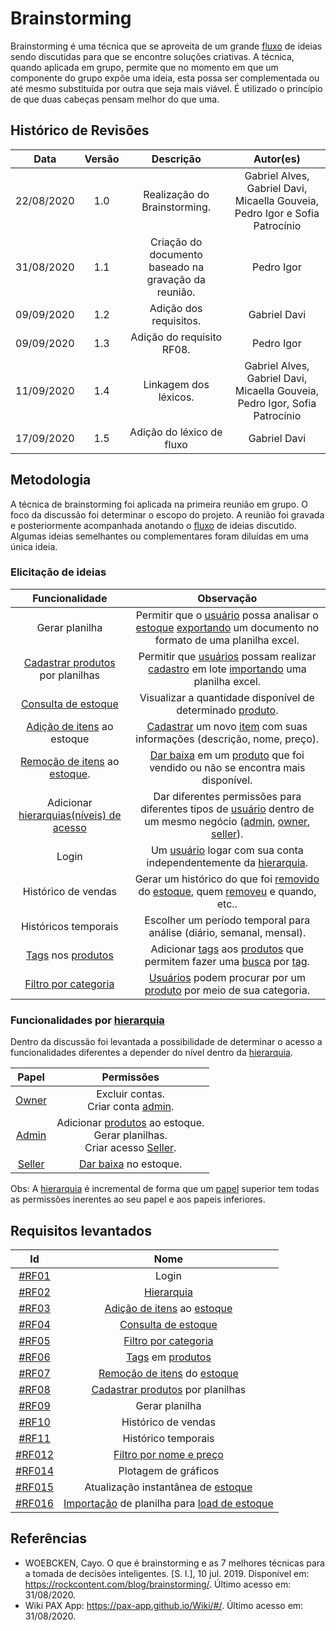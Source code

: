 # Brainstorming

Brainstorming é uma técnica que se aproveita de um grande [fluxo](Modeling/verbo?id=fluxo) de ideias sendo discutidas para que se encontre soluções criativas. A técnica, quando aplicada em grupo, permite que no momento em que um componente do grupo expõe uma ideia, esta possa ser complementada ou até mesmo substituída por outra que seja mais viável. É utilizado o princípio de que duas cabeças pensam melhor do que uma.

## Histórico de Revisões

|    Data    | Versão | Descrição | Autor(es) |
| :--------: | :----: | :-------: | :-------: |
| 22/08/2020 |  1.0   |             Realização do Brainstorming.             | Gabriel Alves, Gabriel Davi, Micaella Gouveia, Pedro Igor e Sofia Patrocínio |
| 31/08/2020 |  1.1   | Criação do documento baseado na gravação da reunião. |  Pedro Igor |
| 09/09/2020 |  1.2   |  Adição dos requisitos.  |  Gabriel Davi |
| 09/09/2020 |  1.3   | Adição do requisito RF08. |   Pedro Igor    |
| 11/09/2020 |  1.4   |  Linkagem dos léxicos. | Gabriel Alves, Gabriel Davi, Micaella Gouveia, Pedro Igor, Sofia Patrocínio |
| 17/09/2020 |  1.5   |       Adição do léxico de fluxo     | Gabriel Davi |


## Metodologia

A técnica de brainstorming foi aplicada na primeira reunião em grupo. O foco da discussão foi determinar o escopo do projeto. A reunião foi gravada e posteriormente acompanhada anotando o [fluxo](Modeling/verbo?id=fluxo) de ideias discutido. Algumas ideias semelhantes ou complementares foram diluídas em uma única ideia.

### Elicitação de ideias

|                              Funcionalidade                               |                                                                              Observação                                                                               |
| :-----------------------------------------------------------------------: | :-------------------------------------------------------------------------------------------------------------------------------------------------------------------: |
|                              Gerar planilha                               | Permitir que o [usuário](Modeling/objeto?id=usuário) possa analisar o [estoque](Modeling/objeto?id=Estoque) [exportando](Modeling/verbo?id=Exportação) um documento no formato de uma planilha excel. |
|  [Cadastrar produtos](Modeling/verbo?id=Cadastrar-Produto) por planilhas  |                          Permitir que [usuários](Modeling/objeto?id=usuário) possam realizar [cadastro](Modeling/verbo?id=Cadastrar-Produto) em lote [importando](Modeling/verbo?id=Importação) uma planilha excel.                          |
|        [Consulta de estoque](Modeling/verbo?id=Consultar-Produto)         |                                       Visualizar a quantidade disponível de determinado [produto](Modeling/objeto?id=Produto).                                        |
|     [Adição de itens](Modeling/verbo?id=Cadastrar-Produto) ao estoque     |                                                 [Cadastrar](Modeling/verbo?id=Cadastrar-Produto) um novo [item](Modeling/objeto?id=Produto) com suas informações (descrição, nome, preço).                                                 |
|                       [Remoção de itens](Modeling/verbo?id=Baixa-em-Produto) ao [estoque](Modeling/objeto?id=Estoque).                        |            [Dar baixa](Modeling/verbo?id=Baixa-em-Produto) em um [produto](Modeling/objeto?id=Produto) que foi vendido ou não se encontra mais disponível.            |
|                  Adicionar [hierarquias(níveis) de acesso](Modeling/objeto?id=Papéis-dos-colaboradores)                  |              Dar diferentes permissões para diferentes tipos de [usuário](Modeling/objeto?id=usuário) dentro de um mesmo negócio ([admin](Modeling/objeto?id=admin), [owner](Modeling/objeto?id=Owner), [seller](Modeling/objeto?id=Seller)).              |
|                                   Login                                   |                                     Um [usuário](Modeling/objeto?id=usuário) logar com sua conta independentemente da [hierarquia](Modeling/objeto?id=Papéis-dos-colaboradores).                                     |
|                            Histórico de vendas                            |                             Gerar um histórico do que foi [removido](Modeling/verbo?id=Baixa-em-Produto) do [estoque](Modeling/objeto?id=Estoque), quem [removeu](Modeling/verbo?id=Baixa-em-Produto) e quando, etc..                             |
|                           Históricos temporais                            |                                                 Escolher um período temporal para análise (diário, semanal, mensal).                                                  |
| [Tags](Modeling/objeto?id=Tag) nos [produtos](Modeling/objeto?id=Produto) |                         Adicionar [tags](Modeling/objeto?id=Tag) aos [produtos](Modeling/objeto?id=Produto) que permitem fazer uma [busca](Modeling/verbo?id=Consultar-Produto) por [tag](Modeling/objeto?id=Tag).                         |
|                           [Filtro por categoria](Modeling/verbo?id=Filtrar-Produtos)                            |                     [Usuários](Modeling/objeto?id=usuário) podem procurar por um [produto](Modeling/objeto?id=Produto) por meio de sua categoria.                     |

### Funcionalidades por [hierarquia]((Modeling/objeto?id=Papéis-dos-colaboradores))

Dentro da discussão foi levantada a possibilidade de determinar o acesso a funcionalidades diferentes a depender do nível dentro da [hierarquia](Modeling/objeto?id=Papéis-dos-colaboradores).

<div>

|                Papel                |                                                               Permissões                                                                |
| :---------------------------------: | :-------------------------------------------------------------------------------------------------------------------------------------: |
|  [Owner](Modeling/objeto?id=Owner)  |                                   Excluir contas.<br> Criar conta [admin](Modeling/objeto?id=Admin).                                    |
|  [Admin](Modeling/objeto?id=Admin)  | Adicionar [produtos](Modeling/objeto?id=Produto) ao estoque.<br> Gerar planilhas.<br> Criar acesso [Seller](Modeling/objeto?id=Seller). |
| [Seller](Modeling/objeto?id=Seller) |                                       [Dar baixa](Modeling/verbo?id=Baixa-em-Produto) no estoque.                                       |

Obs: A [hierarquia](Modeling/objeto?id=Papéis-dos-colaboradores) é incremental de forma que um [papel](Modeling/objeto?id=Papéis-dos-colaboradores) superior tem todas as permissões inerentes ao seu papel e aos papeis inferiores.

</div>

## Requisitos levantados

|                                   Id                                   |                                                        Nome                                                        |
| :--------------------------------------------------------------------: | :----------------------------------------------------------------------------------------------------------------: |
| [#RF01](Elicitation/RequisitosElicitados.md?id=requisitos-funcionais)  |                                                       Login                                                        |
| [#RF02](Elicitation/RequisitosElicitados.md?id=requisitos-funcionais)  |                             [Hierarquia](Modeling/objeto?id=Papéis-dos-colaboradores)                              |
| [#RF03](Elicitation/RequisitosElicitados.md?id=requisitos-funcionais)  |                         [Adição de itens](Modeling/verbo?id=Cadastrar-Produto) ao  [estoque](Modeling/objeto?id=Estoque)                         |
| [#RF04](Elicitation/RequisitosElicitados.md?id=requisitos-funcionais)  |                             [Consulta de estoque](Modeling/verbo?id=Consultar-Produto)                             |
| [#RF05](Elicitation/RequisitosElicitados.md?id=requisitos-funcionais)  |                                                [Filtro por categoria](Modeling/verbo?id=Filtrar-Produtos)                                                |
| [#RF06](Elicitation/RequisitosElicitados.md?id=requisitos-funcionais)  |                      [Tags](Modeling/objeto?id=Tag) em [produtos](Modeling/objeto?id=Produto)                      |
| [#RF07](Elicitation/RequisitosElicitados.md?id=requisitos-funcionais)  |                                            [Remoção de itens](Modeling/verbo?id=Baixa-em-Produto) do [estoque](Modeling/objeto?id=Estoque)                                             |
| [#RF08](Elicitation/RequisitosElicitados.md?id=requisitos-funcionais)  |                      [Cadastrar produtos](Modeling/verbo?id=Cadastrar-Produto) por planilhas                       |
| [#RF09](Elicitation/RequisitosElicitados.md?id=requisitos-funcionais)  |                                                   Gerar planilha                                                   |
| [#RF10](Elicitation/RequisitosElicitados.md?id=requisitos-funcionais)  |                                                Histórico de vendas                                                 |
| [#RF11](Elicitation/RequisitosElicitados.md?id=requisitos-funcionais)  |                                                Histórico temporais                                                 |
| [#RF012](Elicitation/RequisitosElicitados.md?id=requisitos-funcionais) |                                              [Filtro por nome e preço](Modeling/verbo?id=Filtrar-Produtos)                                               |
| [#RF014](Elicitation/RequisitosElicitados.md?id=requisitos-funcionais) |                                                Plotagem de gráficos                                                |
| [#RF015](Elicitation/RequisitosElicitados.md?id=requisitos-funcionais) |                          Atualização instantânea de [estoque](Modeling/objeto?id=Estoque)                          |
| [#RF016](Elicitation/RequisitosElicitados.md?id=requisitos-funcionais) | [Importação](Modeling/verbo?id=Importação) de planilha para [load de estoque](Modeling/verbo?id=Cadastrar-Produto) |

## Referências

- WOEBCKEN, Cayo. O que é brainstorming e as 7 melhores técnicas para a tomada de decisões inteligentes. [S. l.], 10 jul. 2019. Disponível em: <https://rockcontent.com/blog/brainstorming/>. Último acesso em: 31/08/2020.
- Wiki PAX App: <https://pax-app.github.io/Wiki/#/>. Último acesso em: 31/08/2020.
